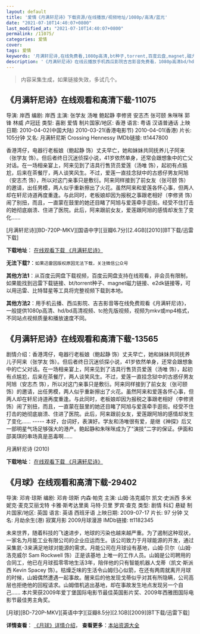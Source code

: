 ```yaml
---
layout: default
title: '爱情《月满轩尼诗》下载资源/在线播放/视频地址/1080p/高清/蓝光'
date: "2021-07-10T14:40:07+0800"
last_modified_at: "2021-07-10T14:40:07+0800"
permalink: /11075/
categories: 爱情
cover:
tags: 爱情
keywords: '月满轩尼诗,在线免费看,1080p高清,bt种子,torrent,百度云盘,magnet,磁力链,迅雷下载资源'
description: '《月满轩尼诗》在线云播放手机西瓜影院吉吉影音免费看，1080p高清bd/hd未删减完整版和tc抢先枪版，mkv/mp4格式，附带bt/torrent种子、magnet/磁力链、百度云盘、网盘资源迅雷下载链接'
---
```


>内容采集生成，如果链接失效，多试几个。


## 《月满轩尼诗》在线观看和高清下载-11075

导演: 岸西 编剧: 岸西 主演: 张学友 汤唯 鲍起静 李修贤 安志杰 张可颐 朱咪咪 郭锋 林威 卢冠廷 类型: 喜剧 爱情 制片国家/地区: 香港 语言: 粤语 汉语普通话 上映日期: 2010-04-02(中国大陆) 2010-03-21(香港电影节) 2010-04-01(香港) 片长: 105分钟 又名: 月满轩尼斯 Crossing Hennessy IMDb链接: tt1447800

香港湾仔，电器行老板娘（鲍起静 饰）丈夫早亡，她和妹妹共同抚养儿子阿来（张学友 饰）。但后者终日沉迷侦探小说，41岁依然单身，还常会跟想象中的亡父对话。在一场相亲宴上，阿来见到了洁具行售货员爱莲（汤唯 饰），起初有点尴尬，后来在茶餐厅，两人谈笑风生。不过，爱莲一直挂念狱中的古惑仔男友阿旭（安志杰 饰），所以对这门亲事只是敷衍。阿来同样接到了前女友（张可颐 饰）的邀请，出任男模，两人似乎重新擦出了火花。虽然阿来和爱莲各怀心事，但两人却在轩尼诗道再度重逢。与此同时，老板娘却因为报税之事跟老相好（李修贤 饰）闹了别扭，而且，一直蒙在鼓里的她还目睹了阿旭与爱莲牵手逛街。经受不住打击的她彻底崩溃、住进了医院。此后，阿来跟前女友，爱莲跟阿旭的感情却发生了变化……


[月满轩尼诗][BD-720P-MKV][国语中字][豆瓣6.7分][2.4GB][2010][BT下载/迅雷下载]

**下载地址**： [在线观看下载 《月满轩尼诗》](https://www.btdx8.com/torrent/crossing_hennessy_2010.html) 


**无法下载?**：`如果迅雷因版权原因无法下载，关注微信公众号 `

**其他方法1**：从百度云网盘下载视频，百度云网盘支持在线观看，非会员有限制，如果能找到迅雷下载链接、bt/torrent种子、magnet磁力链接、e2dk链接等，可以用迅雷、比特彗星等工具将完整视频下载到本地。

**其他方法2**：用手机云播、西瓜影院、吉吉影音等在线免费观看《月满轩尼诗》，一般提供1080p高清、hd/bd高清视频、tc抢先版视频，视频为mkv或mp4格式，不同站点视频质量和播放速度不同。


## 《月满轩尼诗》在线观看和高清下载-13565

剧情介绍：香港湾仔，电器行老板娘（鲍起静 饰）丈夫早亡，她和妹妹共同抚养儿子阿来（张学友 饰）。但后者终日沉迷侦探小说，41岁依然单身，还常会跟想象中的亡父对话。在一场相亲宴上，阿来见到了洁具行售货员爱莲（汤唯 饰），起初有点尴尬，后来在茶餐厅，两人谈笑风生。不过，爱莲一直挂念狱中的古惑仔男友阿旭（安志杰 饰），所以对这门亲事只是敷衍。阿来同样接到了前女友（张可颐 饰）的邀请，出任男模，两人似乎重新擦出了火花。虽然阿来和爱莲各怀心事，但两人却在轩尼诗道再度重逢。与此同时，老板娘却因为报税之事跟老相好（李修贤 饰）闹了别扭，而且，一直蒙在鼓里的她还目睹了阿旭与爱莲牵手逛街。经受不住打击的她彻底崩溃、住进了医院。此后，阿来跟前女友，爱莲跟阿旭的感情却发生了变化…… ----- 本好，台词好，表演好。学友和汤唯很有爱，是继《神探》后又一部明星气场足够强大的港产。鲍起静和朱咪咪成为了“演技”二字的保证。伊面和邵美琪的串场真是恶毒啊……


月满轩尼诗 (2010)

**下载地址**： [在线观看下载 《月满轩尼诗》](https://www.btbtdy.me/btdy/dy5723.html) 


## 《月球》在线观看和高清下载-29402

导演: 邓肯·琼斯 编剧: 邓肯·琼斯 内森·帕克 主演: 山姆·洛克威尔 凯文·史派西 多米妮克·麦克艾丽戈特 卡雅·斯考达里奥 马特·贝里 罗宾·查克 类型: 剧情 科幻 悬疑 制片国家/地区: 英国 语言: 英语 西班牙语 上映日期: 2009-07-17 片长: 97 分钟 又名: 月劫余生(港) 寂寞月影 2009月球漫游 IMDb链接: tt1182345

未来世界，随着科技的飞速进步，地球的污染也越来越严重。为了遏制这种现状，一家名为月能工业有限公司的企业应运而生。该公司致力于月球能源的开发，通过采集氦-3来满足地球对能源的需求。月能公司在月球设有基地，山姆·贝尔（山姆·洛克威尔 Sam Rockwell 饰）正是该基地 上唯一的工作人员。山姆是公司聘用的合同工，他已在月球孤零零地生活3年，陪伴他的只有智能机器人戈蒂（凯文·斯派西 Kevin Spacey 饰）。枯燥乏味的生活令山姆归心似箭，在还有两周就离开月球的时候，山姆偶然遭遇一起事故。醒来后的他发现戈蒂似乎对其有所隐瞒，公司高层也拒绝他的回程请求。山姆借机逃出基地，却在事故发生地点发现另一个自己…… 本片荣获2009年爱丁堡国际电影节最佳英国影片奖、2009年西雅图国际电影节最佳男主角奖。


[月球][BD-720P-MKV][英语中字][豆瓣8.5分][2.1GB][2009][BT下载/迅雷下载]

**详情查看**： [《月球》详情介绍](/movie/29402/)， **查看更多**：[本站资源大全](/movie/t/all/)

